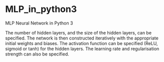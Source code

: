 # MLP_in_python3
MLP Neural Network in Python 3

The number of hidden layers, and the size of the hidden layers, can be specified. The network is then constructed iteratively with the appropriate initial weights and biases. The activation function can be specified (ReLU, sigmoid or tanh) for the hidden layers. The learning rate and regularisation strength can also be specified.
